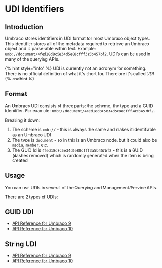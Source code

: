 # UDI Identifiers

## Introduction

Umbraco stores identifiers in UDI format for most Umbraco object types. This identifier stores all of the metadata required to retrieve an Umbraco object and is parse-able within text. Example: `umb://document/4fed18d8c5e34d5e88cfff3a5b457bf2`. UDI's can be used in many of the querying APIs.

{% hint style="info" %}
UDI is currently not an acronym for something. There is no official definition of what it's short for. Therefore it's called *UDI*
{% endhint %}

## Format

An Umbraco UDI consists of three parts: the scheme, the type and a GUID Identifier. For example: `umb://document/4fed18d8c5e34d5e88cfff3a5b457bf2`.

Breaking it down:

1. The scheme is `umb://` - this is always the same and makes it identifiable as an Umbraco UDI
2. The type is `document` - so in this is an Umbraco node, but it could also be `media`, `member`, etc.
3. The GUID Id is `4fed18d8c5e34d5e88cfff3a5b457bf2` - this is a GUID (dashes removed) which is randomly generated when the item is being created

## Usage

You can use UDIs in several of the Querying and Management/Service APIs.

There are 2 types of UDIs:

## GUID UDI

* [API Reference for Umbraco 9](https://apidocs.umbraco.com/v9/csharp/api/Umbraco.Cms.Core.GuidUdi.html)
* [API Reference for Umbraco 10](https://apidocs.umbraco.com/v10/csharp/api/Umbraco.Cms.Core.GuidUdi.html)


## String UDI

* [API Reference for Umbraco 9](https://apidocs.umbraco.com/v9/csharp/api/Umbraco.Cms.Core.StringUdi.html)
* [API Reference for Umbraco 10](https://apidocs.umbraco.com/v10/csharp/api/Umbraco.Cms.Core.StringUdi.html)